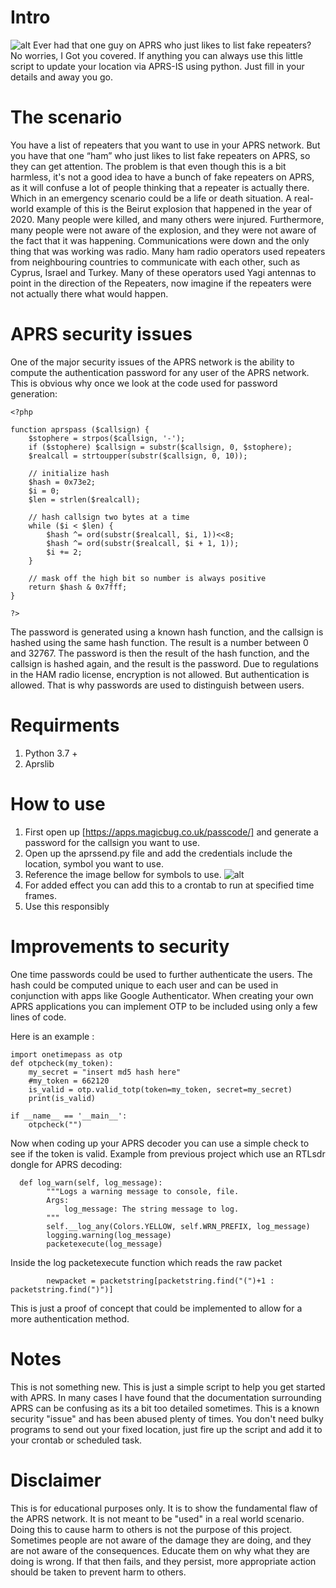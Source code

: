 # Intro
![alt](https://external-content.duckduckgo.com/iu/?u=http%3A%2F%2Fqrznow.com%2Fwp-content%2Fuploads%2F2015%2F11%2Faprsfi-largerlogo-blog-scaled.png&f=1&nofb=1)
Ever had that one guy on APRS who just likes to list fake repeaters? No worries, I Got you covered. If anything you can always use this little script to update your location via APRS-IS using python. Just fill in your details and away you go.  
# The scenario
You have a list of repeaters that you want to use in your APRS network. But you have that one “ham” who just likes to list fake repeaters on APRS, so they can get attention. The problem is that even though this is a bit harmless, it's not a good idea to have a bunch of fake repeaters on APRS, as it will confuse a lot of people thinking that a repeater is actually there. Which in an emergency scenario could be a life or death situation. A real-world example of this is the Beirut explosion that happened in the year of 2020. Many people were killed, and many others were injured. Furthermore, many people were not aware of the explosion, and they were not aware of the fact that it was happening. Communications were down and the only thing that was working was radio. Many ham radio operators used repeaters from neighbouring countries to communicate with each other, such as Cyprus, Israel and Turkey. Many of these operators used Yagi antennas to point in the direction of the Repeaters, now imagine if the repeaters were not actually there what would happen. 
# APRS security issues
One of the major security issues of the APRS network is the ability to compute the authentication password for any user of the APRS network. 
This is obvious why once we look at the code used for password generation:
```
<?php

function aprspass ($callsign) { 
	$stophere = strpos($callsign, '-'); 
	if ($stophere) $callsign = substr($callsign, 0, $stophere); 
	$realcall = strtoupper(substr($callsign, 0, 10)); 

	// initialize hash 
	$hash = 0x73e2; 
	$i = 0; 
	$len = strlen($realcall); 

	// hash callsign two bytes at a time 
	while ($i < $len) { 
		$hash ^= ord(substr($realcall, $i, 1))<<8; 
		$hash ^= ord(substr($realcall, $i + 1, 1)); 
		$i += 2; 
	} 

	// mask off the high bit so number is always positive 
	return $hash & 0x7fff; 
} 

?>
```
The password is generated using a known hash function, and the callsign is hashed using the same hash function. The result is a number between 0 and 32767. The password is then the result of the hash function, and the callsign is hashed again, and the result is the password.
Due to regulations in the HAM radio license, encryption is not allowed. But authentication is allowed. That is why passwords are used to distinguish  between users. 
# Requirments 
1. Python 3.7 +
2. Aprslib


# How to use 

1. First open up [https://apps.magicbug.co.uk/passcode/] and generate a password for the callsign you want to use. 
2. Open up the aprssend.py file and add the credentials include the location, symbol you want to use.
3. Reference the image bellow for symbols to use.
   ![alt](http://www.aprs.org/symbols/Icon-set.gif)
3. For added effect you can add this to a crontab to run at specified time frames. 
4. Use this responsibly 

# Improvements to security
One time passwords could be used to further authenticate the users. The hash could be computed unique to each user and can be used in conjunction with apps like Google Authenticator. 
When creating your own APRS applications you can implement OTP to be included using only a few lines of code. 

Here is an example : 
```
import onetimepass as otp
def otpcheck(my_token):
    my_secret = "insert md5 hash here"
    #my_token = 662120
    is_valid = otp.valid_totp(token=my_token, secret=my_secret)
    print(is_valid)

if __name__ == '__main__':
    otpcheck("")
```
Now when coding up your APRS decoder you can use a simple check to see if the token is valid. Example from previous project which use an RTLsdr dongle for APRS decoding:

```
  def log_warn(self, log_message):
        """Logs a warning message to console, file.
        Args:
            log_message: The string message to log.
        """
        self.__log_any(Colors.YELLOW, self.WRN_PREFIX, log_message)
        logging.warning(log_message)
        packetexecute(log_message)
```

Inside the log packetexecute function which reads the raw packet
```
        newpacket = packetstring[packetstring.find("(")+1 : packetstring.find(")")]
```
This is just a proof of concept that could be implemented to allow for a more authentication method. 
# Notes
This is not something new. This is just a simple script to help you get started with APRS. In many cases I have found that the documentation surrounding APRS can be confusing as its a bit too detailed sometimes. This is a known security "issue" and has been abused plenty of times.
You don't need bulky programs to send out your fixed location, just fire up the script and add it to your crontab or scheduled task. 


# Disclaimer
This is for educational purposes only. It is to show the fundamental flaw of the APRS network. It is not meant to be "used" in a real world scenario. Doing this to cause harm to others is not the purpose of this project. Sometimes people are not aware of the damage they are doing, and they are not aware of the consequences. Educate them on why what they are doing is wrong. If that then fails, and they persist, more appropriate action should be taken to prevent harm to others.